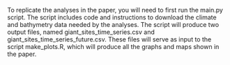 To replicate the analyses in the paper, you will need to first run the main.py script. The script includes code and instructions to download the climate and bathymetry data needed by the analyses.
The script will produce two output files, named giant_sites_time_series.csv and giant_sites_time_series_future.csv.
These files will serve as input to the script make_plots.R, which will produce all the graphs and maps shown in the paper.
